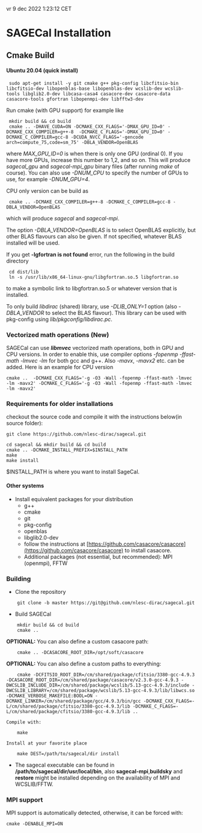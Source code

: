 vr  9 dec 2022  1:23:12 CET
# SAGECal Installation

## Cmake Build
#### Ubuntu 20.04 (quick install)
```
 sudo apt-get install -y git cmake g++ pkg-config libcfitsio-bin libcfitsio-dev libopenblas-base libopenblas-dev wcslib-dev wcslib-tools libglib2.0-dev libcasa-casa4 casacore-dev casacore-data casacore-tools gfortran libopenmpi-dev libfftw3-dev

```
Run cmake (with GPU support) for example like
```
 mkdir build && cd build
 cmake .. -DHAVE_CUDA=ON -DCMAKE_CXX_FLAGS='-DMAX_GPU_ID=0' -DCMAKE_CXX_COMPILER=g++-8  -DCMAKE_C_FLAGS='-DMAX_GPU_ID=0' -DCMAKE_C_COMPILER=gcc-8 -DCUDA_NVCC_FLAGS='-gencode arch=compute_75,code=sm_75' -DBLA_VENDOR=OpenBLAS
```
where *MAX_GPU_ID=0* is when there is only one GPU (ordinal 0). If you have more GPUs, increase this number to 1,2, and so on. This will produce *sagecal_gpu* and *sagecal-mpi_gpu* binary files (after running *make* of course). You can also use *-DNUM_CPU* to specify the number of GPUs to use, for example *-DNUM_GPU=4*.

CPU only version can be build as
```
 cmake .. -DCMAKE_CXX_COMPILER=g++-8 -DCMAKE_C_COMPILER=gcc-8 -DBLA_VENDOR=OpenBLAS
```
which will produce *sagecal* and *sagecal-mpi*.

The option *-DBLA_VENDOR=OpenBLAS* is to select OpenBLAS explicitly, but other BLAS  flavours can also be given. If not specified, whatever BLAS installed will be used.

If you get **-lgfortran is not found** error, run the following in the build directory
```
 cd dist/lib
 ln -s /usr/lib/x86_64-linux-gnu/libgfortran.so.5 libgfortran.so
```
to make a symbolic link to libgfortran.so.5 or whatever version that is installed.

To only build *libdirac* (shared) library, use *-DLIB_ONLY=1* option (also *-DBLA_VENDOR* to select the BLAS flavour). This library can be used with pkg-config using *lib/pkgconfig/libdirac.pc*.

### Vectorized math operations (New)
SAGECal can use ***libmvec*** vectorized math operations, both in GPU and CPU versions. In order to enable this, use compiler options *-fopenmp -ffast-math -lmvec -lm* for both gcc and g++. Also *-mavx*, *-mavx2* etc. can be added. Here is an example for CPU version

```
cmake ..  -DCMAKE_CXX_FLAGS='-g -O3 -Wall -fopenmp -ffast-math -lmvec -lm -mavx2' -DCMAKE_C_FLAGS='-g -O3 -Wall -fopenmp -ffast-math -lmvec -lm -mavx2' 
```

### Requirements for older installations
checkout the source code and compile it with the instructions below(in source folder):
```
git clone https://github.com/nlesc-dirac/sagecal.git

cd sagecal && mkdir build && cd build
cmake .. -DCMAKE_INSTALL_PREFIX=$INSTALL_PATH
make
make install
```
$INSTALL_PATH is where you want to install SageCal.

#### Other systems

- Install equivalent packages for your distribution
    - g++
    - cmake
    - git
    - pkg-config
    - openblas
    - libglib2.0-dev
    - follow the instructions at
[https://github.com/casacore/casacore](https://github.com/casacore/casacore) to install casacore.
    - Additional packages (not essential, but recommended): MPI (openmpi), FFTW



### Building
- Clone the repository
```
    git clone -b master https://git@github.com/nlesc-dirac/sagecal.git

```

- Build SAGECal
```
    mkdir build && cd build
    cmake ..
```

**OPTIONAL:** You can also define a custom casacore path:

```
    cmake .. -DCASACORE_ROOT_DIR=/opt/soft/casacore
```
**OPTIONAL:** You can also define a custom paths to everything:

```
    cmake -DCFITSIO_ROOT_DIR=/cm/shared/package/cfitsio/3380-gcc-4.9.3 -DCASACORE_ROOT_DIR=/cm/shared/package/casacore/v2.3.0-gcc-4.9.3 -DWCSLIB_INCLUDE_DIR=/cm/shared/package/wcslib/5.13-gcc-4.9.3/include -DWCSLIB_LIBRARY=/cm/shared/package/wcslib/5.13-gcc-4.9.3/lib/libwcs.so -DCMAKE_VERBOSE_MAKEFILE:BOOL=ON -DCMAKE_LINKER=/cm/shared/package/gcc/4.9.3/bin/gcc -DCMAKE_CXX_FLAGS=-L/cm/shared/package/cfitsio/3380-gcc-4.9.3/lib -DCMAKE_C_FLAGS=-L/cm/shared/package/cfitsio/3380-gcc-4.9.3/lib ..
```

    Compile with:
```
    make
```
    Install at your favorite place
```
    make DEST=/path/to/sagecal/dir install
```

- The sagecal executable can be found in **/path/to/sagecal/dir/usr/local/bin**, also **sagecal-mpi**,**buildsky** and **restore** might be installed depending on the availability of MPI and WCSLIB/FFTW.

### MPI support
MPI support is automatically detected, otherwise, it can be forced with:
```
cmake -DENABLE_MPI=ON
```
